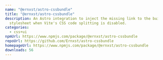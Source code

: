 ```yaml
---
name: "@ernxst/astro-cssbundle"
title: "@ernxst/astro-cssbundle"
description: An Astro integration to inject the missing link to the built CSS
  stylesheet when Vite's CSS code splitting is disabled.
categories:
  - css+ui
npmUrl: https://www.npmjs.com/package/@ernxst/astro-cssbundle
repoUrl: https://github.com/Ernxst/astro-cssbundle
homepageUrl: https://www.npmjs.com/package/@ernxst/astro-cssbundle
downloads: 56
---
```

